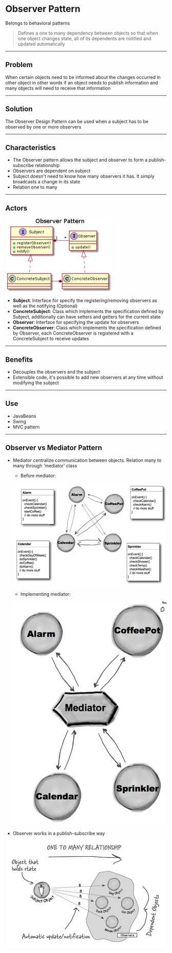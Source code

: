 # Observer Pattern
 
Belongs to behavioral patterns

> Defines a one to many dependency between objects so that when one object changes state, all of 
its dependents are notified and updated automatically

---
## Problem

When certain objects need to be informed about the changes occurred in other object in other words
if an object needs to publish information and many objects will need to receive that information

---
## Solution

The Observer Design Pattern can be used when a subject has to be observed by one or more observers

---
## Characteristics

- The Observer pattern allows the subject and observer to form a publish-subscribe relationship
- Observers are dependent on subject
- Subject doesn't need to know how many observers it has. It simply broadcasts a change in its state
- Relation one to many

----
## Actors

![Observer Pattern UML](observer-pattern-uml.png)

- **Subject**: Interface for specify the registering/removing observers as well as the notifying (Optional)
- **ConcreteSubject**: Class which implements the specification defined by Subject, additionally can 
have setters and getters for the current state
- **Observer**: Interface for specifying the update for observers
- **ConcreteObserver**: Class which implements the specification defined by Observer, each 
ConcreteObserver is registered with a ConcreteSubject to receive updates

---
## Benefits

- Decouples the observers and the subject
- Extensible code, it's possible to add new observers at any time without modifying the subject

---
## Use

- JavaBeans
- Swing
- MVC pattern

---
## Observer vs Mediator Pattern

- Mediator centralize communication between objects. Relation many to many through 'mediator' class
  - Before mediator: 
  
  ![Before mediator](before-mediator.png)
  
  - Implementing mediator: 
  
  ![Implementing mediator](mediator-diagram.png)

- Observer works in a publish-subscribe way 

![Observer diagra](observer-diagram.png)